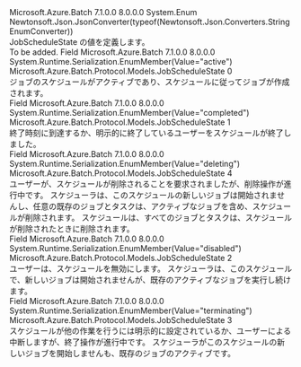 <Type Name="JobScheduleState" FullName="Microsoft.Azure.Batch.Protocol.Models.JobScheduleState">
  <TypeSignature Language="C#" Value="public enum JobScheduleState" />
  <TypeSignature Language="ILAsm" Value=".class public auto ansi sealed JobScheduleState extends System.Enum" />
  <TypeSignature Language="DocId" Value="T:Microsoft.Azure.Batch.Protocol.Models.JobScheduleState" />
  <TypeSignature Language="VB.NET" Value="Public Enum JobScheduleState" />
  <TypeSignature Language="F#" Value="type JobScheduleState = " />
  <AssemblyInfo>
    <AssemblyName>Microsoft.Azure.Batch</AssemblyName>
    <AssemblyVersion>7.1.0.0</AssemblyVersion>
    <AssemblyVersion>8.0.0.0</AssemblyVersion>
  </AssemblyInfo>
  <Base>
    <BaseTypeName>System.Enum</BaseTypeName>
  </Base>
  <Attributes>
    <Attribute>
      <AttributeName>Newtonsoft.Json.JsonConverter(typeof(Newtonsoft.Json.Converters.StringEnumConverter))</AttributeName>
    </Attribute>
  </Attributes>
  <Docs>
    <summary>
            JobScheduleState の値を定義します。
            </summary>
    <remarks>To be added.</remarks>
  </Docs>
  <Members>
    <Member MemberName="Active">
      <MemberSignature Language="C#" Value="Active" />
      <MemberSignature Language="ILAsm" Value=".field public static literal valuetype Microsoft.Azure.Batch.Protocol.Models.JobScheduleState Active = int32(0)" />
      <MemberSignature Language="DocId" Value="F:Microsoft.Azure.Batch.Protocol.Models.JobScheduleState.Active" />
      <MemberSignature Language="VB.NET" Value="Active" />
      <MemberSignature Language="F#" Value="Active = 0" Usage="Microsoft.Azure.Batch.Protocol.Models.JobScheduleState.Active" />
      <MemberType>Field</MemberType>
      <AssemblyInfo>
        <AssemblyName>Microsoft.Azure.Batch</AssemblyName>
        <AssemblyVersion>7.1.0.0</AssemblyVersion>
        <AssemblyVersion>8.0.0.0</AssemblyVersion>
      </AssemblyInfo>
      <Attributes>
        <Attribute>
          <AttributeName>System.Runtime.Serialization.EnumMember(Value="active")</AttributeName>
        </Attribute>
      </Attributes>
      <ReturnValue>
        <ReturnType>Microsoft.Azure.Batch.Protocol.Models.JobScheduleState</ReturnType>
      </ReturnValue>
      <MemberValue>0</MemberValue>
      <Docs>
        <summary>
            ジョブのスケジュールがアクティブであり、スケジュールに従ってジョブが作成されます。
            </summary>
      </Docs>
    </Member>
    <Member MemberName="Completed">
      <MemberSignature Language="C#" Value="Completed" />
      <MemberSignature Language="ILAsm" Value=".field public static literal valuetype Microsoft.Azure.Batch.Protocol.Models.JobScheduleState Completed = int32(1)" />
      <MemberSignature Language="DocId" Value="F:Microsoft.Azure.Batch.Protocol.Models.JobScheduleState.Completed" />
      <MemberSignature Language="VB.NET" Value="Completed" />
      <MemberSignature Language="F#" Value="Completed = 1" Usage="Microsoft.Azure.Batch.Protocol.Models.JobScheduleState.Completed" />
      <MemberType>Field</MemberType>
      <AssemblyInfo>
        <AssemblyName>Microsoft.Azure.Batch</AssemblyName>
        <AssemblyVersion>7.1.0.0</AssemblyVersion>
        <AssemblyVersion>8.0.0.0</AssemblyVersion>
      </AssemblyInfo>
      <Attributes>
        <Attribute>
          <AttributeName>System.Runtime.Serialization.EnumMember(Value="completed")</AttributeName>
        </Attribute>
      </Attributes>
      <ReturnValue>
        <ReturnType>Microsoft.Azure.Batch.Protocol.Models.JobScheduleState</ReturnType>
      </ReturnValue>
      <MemberValue>1</MemberValue>
      <Docs>
        <summary>
            終了時刻に到達するか、明示的に終了しているユーザーをスケジュールが終了しました。
            </summary>
      </Docs>
    </Member>
    <Member MemberName="Deleting">
      <MemberSignature Language="C#" Value="Deleting" />
      <MemberSignature Language="ILAsm" Value=".field public static literal valuetype Microsoft.Azure.Batch.Protocol.Models.JobScheduleState Deleting = int32(4)" />
      <MemberSignature Language="DocId" Value="F:Microsoft.Azure.Batch.Protocol.Models.JobScheduleState.Deleting" />
      <MemberSignature Language="VB.NET" Value="Deleting" />
      <MemberSignature Language="F#" Value="Deleting = 4" Usage="Microsoft.Azure.Batch.Protocol.Models.JobScheduleState.Deleting" />
      <MemberType>Field</MemberType>
      <AssemblyInfo>
        <AssemblyName>Microsoft.Azure.Batch</AssemblyName>
        <AssemblyVersion>7.1.0.0</AssemblyVersion>
        <AssemblyVersion>8.0.0.0</AssemblyVersion>
      </AssemblyInfo>
      <Attributes>
        <Attribute>
          <AttributeName>System.Runtime.Serialization.EnumMember(Value="deleting")</AttributeName>
        </Attribute>
      </Attributes>
      <ReturnValue>
        <ReturnType>Microsoft.Azure.Batch.Protocol.Models.JobScheduleState</ReturnType>
      </ReturnValue>
      <MemberValue>4</MemberValue>
      <Docs>
        <summary>
            ユーザーが、スケジュールが削除されることを要求されましたが、削除操作が進行中です。 スケジューラは、このスケジュールの新しいジョブは開始されませんし、任意の既存のジョブとタスクは、アクティブなジョブを含め、スケジュールが削除されます。 スケジュールは、すべてのジョブとタスクは、スケジュールが削除されたときに削除されます。
            </summary>
      </Docs>
    </Member>
    <Member MemberName="Disabled">
      <MemberSignature Language="C#" Value="Disabled" />
      <MemberSignature Language="ILAsm" Value=".field public static literal valuetype Microsoft.Azure.Batch.Protocol.Models.JobScheduleState Disabled = int32(2)" />
      <MemberSignature Language="DocId" Value="F:Microsoft.Azure.Batch.Protocol.Models.JobScheduleState.Disabled" />
      <MemberSignature Language="VB.NET" Value="Disabled" />
      <MemberSignature Language="F#" Value="Disabled = 2" Usage="Microsoft.Azure.Batch.Protocol.Models.JobScheduleState.Disabled" />
      <MemberType>Field</MemberType>
      <AssemblyInfo>
        <AssemblyName>Microsoft.Azure.Batch</AssemblyName>
        <AssemblyVersion>7.1.0.0</AssemblyVersion>
        <AssemblyVersion>8.0.0.0</AssemblyVersion>
      </AssemblyInfo>
      <Attributes>
        <Attribute>
          <AttributeName>System.Runtime.Serialization.EnumMember(Value="disabled")</AttributeName>
        </Attribute>
      </Attributes>
      <ReturnValue>
        <ReturnType>Microsoft.Azure.Batch.Protocol.Models.JobScheduleState</ReturnType>
      </ReturnValue>
      <MemberValue>2</MemberValue>
      <Docs>
        <summary>
            ユーザーは、スケジュールを無効にします。 スケジューラは、このスケジュールで、新しいジョブは開始されませんが、既存のアクティブなジョブを実行し続けます。
            </summary>
      </Docs>
    </Member>
    <Member MemberName="Terminating">
      <MemberSignature Language="C#" Value="Terminating" />
      <MemberSignature Language="ILAsm" Value=".field public static literal valuetype Microsoft.Azure.Batch.Protocol.Models.JobScheduleState Terminating = int32(3)" />
      <MemberSignature Language="DocId" Value="F:Microsoft.Azure.Batch.Protocol.Models.JobScheduleState.Terminating" />
      <MemberSignature Language="VB.NET" Value="Terminating" />
      <MemberSignature Language="F#" Value="Terminating = 3" Usage="Microsoft.Azure.Batch.Protocol.Models.JobScheduleState.Terminating" />
      <MemberType>Field</MemberType>
      <AssemblyInfo>
        <AssemblyName>Microsoft.Azure.Batch</AssemblyName>
        <AssemblyVersion>7.1.0.0</AssemblyVersion>
        <AssemblyVersion>8.0.0.0</AssemblyVersion>
      </AssemblyInfo>
      <Attributes>
        <Attribute>
          <AttributeName>System.Runtime.Serialization.EnumMember(Value="terminating")</AttributeName>
        </Attribute>
      </Attributes>
      <ReturnValue>
        <ReturnType>Microsoft.Azure.Batch.Protocol.Models.JobScheduleState</ReturnType>
      </ReturnValue>
      <MemberValue>3</MemberValue>
      <Docs>
        <summary>
            スケジュールが他の作業を行うには明示的に設定されているか、ユーザーによる中断しますが、終了操作が進行中です。 スケジューラがこのスケジュールの新しいジョブを開始しませんも、既存のジョブのアクティブです。
            </summary>
      </Docs>
    </Member>
  </Members>
</Type>